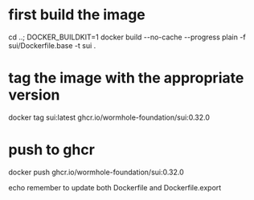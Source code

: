 # first build the image

cd ..; DOCKER_BUILDKIT=1 docker build --no-cache --progress plain -f sui/Dockerfile.base -t sui .

# tag the image with the appropriate version

docker tag sui:latest ghcr.io/wormhole-foundation/sui:0.32.0

# push to ghcr

docker push ghcr.io/wormhole-foundation/sui:0.32.0

echo remember to update both Dockerfile and Dockerfile.export
